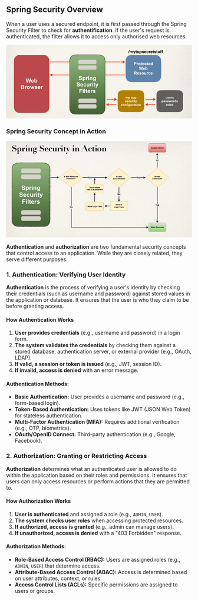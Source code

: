## **Spring Security Overview**

When a user uses a secured endpoint, it is first passed through the Spring Security Filter to check for **authentification**. If the user's request is authenticated, the filter allows it to access only authorised web resources.

<img src="img-001.png"/>

### **Spring Security Concept in Action**

<img src="img-002.png"/>

**Authentication** and **authorization** are two fundamental security concepts that control access to an application. While they are closely related, they serve different purposes.

### **1. Authentication: Verifying User Identity**  

**Authentication** is the process of verifying a user's identity by checking their credentials (such as username and password) against stored values in the application or database. It ensures that the user is who they claim to be before granting access.  

#### **How Authentication Works**  

1. **User provides credentials** (e.g., username and password) in a login form.  
2. **The system validates the credentials** by checking them against a stored database, authentication server, or external provider (e.g., OAuth, LDAP).  
3. **If valid, a session or token is issued** (e.g., JWT, session ID).  
4. **If invalid, access is denied** with an error message.  

#### **Authentication Methods:**  

- **Basic Authentication:** User provides a username and password (e.g., form-based login).  
- **Token-Based Authentication:** Uses tokens like JWT (JSON Web Token) for stateless authentication.  
- **Multi-Factor Authentication (MFA):** Requires additional verification (e.g., OTP, biometrics).  
- **OAuth/OpenID Connect:** Third-party authentication (e.g., Google, Facebook).  

### **2. Authorization: Granting or Restricting Access**  

**Authorization** determines what an authenticated user is allowed to do within the application based on their roles and permissions. It ensures that users can only access resources or perform actions that they are permitted to.  

#### **How Authorization Works**  

1. **User is authenticated** and assigned a role (e.g., `ADMIN`, `USER`).  
2. **The system checks user roles** when accessing protected resources.  
3. **If authorized, access is granted** (e.g., admin can manage users).  
4. **If unauthorized, access is denied** with a "403 Forbidden" response.  

#### **Authorization Methods:**  

- **Role-Based Access Control (RBAC):** Users are assigned roles (e.g., `ADMIN`, `USER`) that determine access.  
- **Attribute-Based Access Control (ABAC):** Access is determined based on user attributes, context, or rules.  
- **Access Control Lists (ACLs):** Specific permissions are assigned to users or groups.

